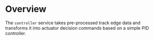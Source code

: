# Overview
The `controller` service takes pre-processed track edge data and transforms it into actuator decision commands based on a simple PID controller.
